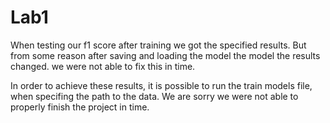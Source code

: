 # Lab1


When testing our f1 score after training we got the specified results. But from some reason after saving and loading the model the model the results changed. we were not able to fix this in time.

In order to achieve these results, it is possible to run the train models file, when specifing the path to the data.
We are sorry we were not able to properly finish the project in time.
